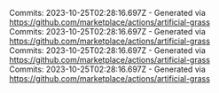 Commits: 2023-10-25T02:28:16.697Z - Generated via https://github.com/marketplace/actions/artificial-grass
<br>
Commits: 2023-10-25T02:28:16.697Z - Generated via https://github.com/marketplace/actions/artificial-grass
<br>
Commits: 2023-10-25T02:28:16.697Z - Generated via https://github.com/marketplace/actions/artificial-grass
<br>
Commits: 2023-10-25T02:28:16.697Z - Generated via https://github.com/marketplace/actions/artificial-grass
<br>
